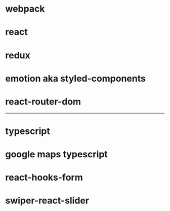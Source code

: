 # webpack
# react
# redux
# emotion aka styled-components
# react-router-dom 

----
# typescript
# google maps typescript
# react-hooks-form
# swiper-react-slider


